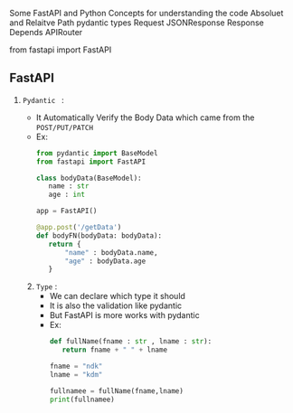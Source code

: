 Some FastAPI and Python Concepts for understanding the code
Absoluet and Relaitve Path pydantic types Request JSONResponse Response Depends APIRouter

from fastapi import FastAPI

## FastAPI 

1. `Pydantic ` : 
   - It Automatically Verify the Body Data which came from the `POST/PUT/PATCH`
   - Ex: 
     ```python 
     from pydantic import BaseModel
     from fastapi import FastAPI
     
     class bodyData(BaseModel):
        name : str 
        age : int 
     
     app = FastAPI()
     
     @app.post('/getData')
     def bodyFN(bodyData: bodyData):
        return {
            "name" : bodyData.name,
            "age" : bodyData.age     
        }
     ```

   2. `Type` : 
       - We can declare which type it should 
       - It is also the validation like pydantic
       - But FastAPI is more works with pydantic 
       - Ex:
         ```python
         def fullName(fname : str , lname : str):
            return fname + " " + lname
         
         fname = "ndk"
         lname = "kdm"
         
         fullnamee = fullName(fname,lname)
         print(fullnamee)
         ```